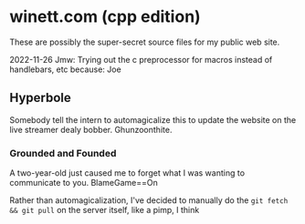 # winett.com (cpp edition)
These are possibly the super-secret source files for my public web site. 

2022-11-26 Jmw: Trying out the c preprocessor for macros instead of handlebars, etc because: Joe 


## Hyperbole
Somebody tell the intern to automagicalize this to update the website on the live streamer dealy bobber.  Ghunzoonthite.
### Grounded and Founded
A two-year-old just caused me to forget what I was wanting to communicate to you.  BlameGame==On

Rather than automagicalization, I've decided to manually do the
`git fetch && git pull`
on the server itself, like a pimp, I think
